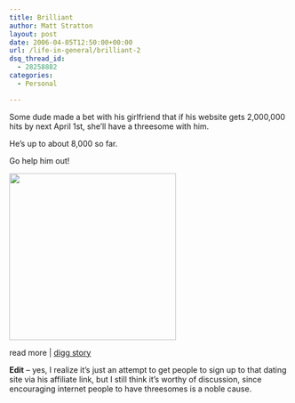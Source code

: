 ```yaml
---
title: Brilliant
author: Matt Stratton
layout: post
date: 2006-04-05T12:50:00+00:00
url: /life-in-general/brilliant-2
dsq_thread_id:
  - 28258882
categories:
  - Personal

---
```

Some dude made a bet with his girlfriend that if his website gets 2,000,000 hits by next April 1st, she&#8217;ll have a threesome with him.

He&#8217;s up to about 8,000 so far.

Go help him out!

<img src="http://www.houstonsocialscene.com/bet/contract.gif" width="300" border="0/" />

read more&nbsp;|&nbsp;[digg story][1]

**Edit** &#8211; yes, I realize it&#8217;s just an attempt to get people to sign up to that dating site via his affiliate link, but I still think it&#8217;s worthy of discussion, since encouraging internet people to have threesomes is a noble cause.

 [1]: http://digg.com/deals/Girlfriend_makes_bet_of_lifetime